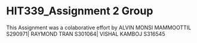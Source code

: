 # HIT339_Assignment 2 Group
This Assignment was a colaborative effort by 
ALVIN MONSI MAMMOOTTIL S290971|
RAYMOND TRAN S301064|
VISHAL KAMBOJ S316545
